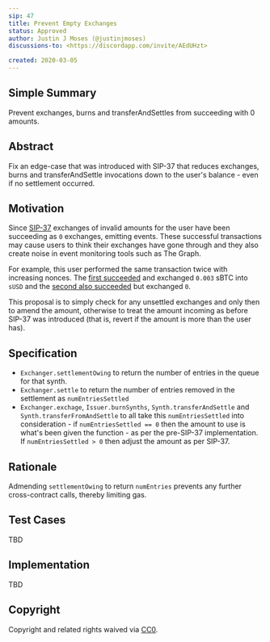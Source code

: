 ```yaml
---
sip: 47
title: Prevent Empty Exchanges
status: Approved
author: Justin J Moses (@justinjmoses)
discussions-to: <https://discordapp.com/invite/AEdUHzt>

created: 2020-03-05
---
```


<!--You can leave these HTML comments in your merged SIP and delete the visible duplicate text guides, they will not appear and may be helpful to refer to if you edit it again. This is the suggested template for new SIPs. Note that an SIP number will be assigned by an editor. When opening a pull request to submit your SIP, please use an abbreviated title in the filename, `sip-draft_title_abbrev.md`. The title should be 44 characters or less.-->

## Simple Summary

<!--"If you can't explain it simply, you don't understand it well enough." Provide a simplified and layman-accessible explanation of the SIP.-->

Prevent exchanges, burns and transferAndSettles from succeeding with 0 amounts.

## Abstract

<!--A short (~200 word) description of the technical issue being addressed.-->

Fix an edge-case that was introduced with SIP-37 that reduces exchanges, burns and transferAndSettle invocations down to the user's balance - even if no settlement occurred.

## Motivation

<!--The motivation is critical for SIPs that want to change Synthetix. It should clearly explain why the existing protocol specification is inadequate to address the problem that the SIP solves. SIP submissions without sufficient motivation may be rejected outright.-->

Since [SIP-37](./sip-37.md) exchanges of invalid amounts for the user have been succeeding as `0` exchanges, emitting events. These successful transactions may cause users to think their exchanges have gone through and they also create noise in event monitoring tools such as The Graph.

For example, this user performed the same transaction twice with increasing nonces. The [first succeeded](https://etherscan.io/tx/0xe05e71203c2c703663a5df5d37ea1edd94e111b212de6153020cce9cedba6957) and exchanged `0.003` sBTC into `sUSD` and the [second also succeeded](https://etherscan.io/tx/0x481fbfaab71b15ef97b2830df7ff7601183c2b4a5530233392ce405da8b1e26c) but exchanged `0`.

This proposal is to simply check for any unsettled exchanges and only then to amend the amount, otherwise to treat the amount incoming as before SIP-37 was introduced (that is, revert if the amount is more than the user has).

## Specification

<!--The technical specification should describe the syntax and semantics of any new feature.-->

- `Exchanger.settlementOwing` to return the number of entries in the queue for that synth.
- `Exchanger.settle` to return the number of entries removed in the settlement as `numEntriesSettled`
- `Exchanger.exchage`, `Issuer.burnSynths`, `Synth.transferAndSettle` and `Synth.transferFromAndSettle` to all take this `numEntriesSettled` into consideration - if `numEntriesSettled == 0` then the amount to use is what's been given the function - as per the pre-SIP-37 implementation. If `numEntriesSettled > 0` then adjust the amount as per SIP-37.

## Rationale

<!--The rationale fleshes out the specification by describing what motivated the design and why particular design decisions were made. It should describe alternate designs that were considered and related work, e.g. how the feature is supported in other languages. The rationale may also provide evidence of consensus within the community, and should discuss important objections or concerns raised during discussion.-->

Admending `settlementOwing` to return `numEntries` prevents any further cross-contract calls, thereby limiting gas.

## Test Cases

<!--Test cases for an implementation are mandatory for SIPs but can be included with the implementation..-->

TBD

## Implementation

<!--The implementations must be completed before any SIP is given status "Implemented", but it need not be completed before the SIP is "Approved". While there is merit to the approach of reaching consensus on the specification and rationale before writing code, the principle of "rough consensus and running code" is still useful when it comes to resolving many discussions of API details.-->

TBD

## Copyright

Copyright and related rights waived via [CC0](https://creativecommons.org/publicdomain/zero/1.0/).
